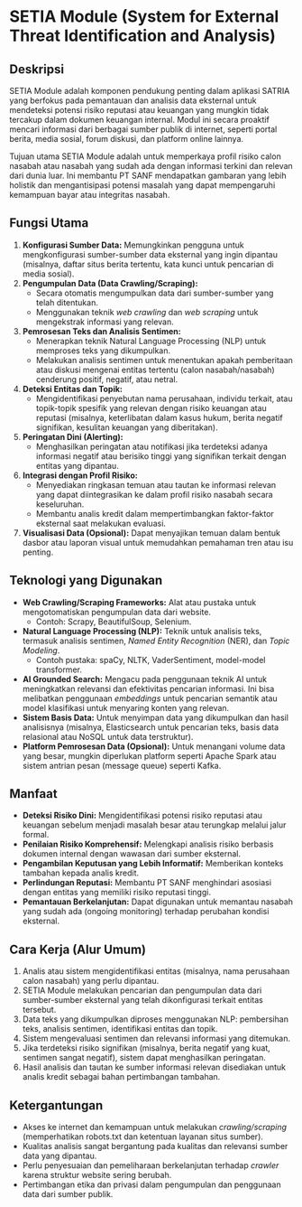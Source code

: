 # SETIA Module (System for External Threat Identification and Analysis)

## Deskripsi

SETIA Module adalah komponen pendukung penting dalam aplikasi SATRIA yang berfokus pada pemantauan dan analisis data eksternal untuk mendeteksi potensi risiko reputasi atau keuangan yang mungkin tidak tercakup dalam dokumen keuangan internal. Modul ini secara proaktif mencari informasi dari berbagai sumber publik di internet, seperti portal berita, media sosial, forum diskusi, dan platform online lainnya.

Tujuan utama SETIA Module adalah untuk memperkaya profil risiko calon nasabah atau nasabah yang sudah ada dengan informasi terkini dan relevan dari dunia luar. Ini membantu PT SANF mendapatkan gambaran yang lebih holistik dan mengantisipasi potensi masalah yang dapat mempengaruhi kemampuan bayar atau integritas nasabah.

## Fungsi Utama

1.  **Konfigurasi Sumber Data:** Memungkinkan pengguna untuk mengkonfigurasi sumber-sumber data eksternal yang ingin dipantau (misalnya, daftar situs berita tertentu, kata kunci untuk pencarian di media sosial).
2.  **Pengumpulan Data (Data Crawling/Scraping):**
    *   Secara otomatis mengumpulkan data dari sumber-sumber yang telah ditentukan.
    *   Menggunakan teknik *web crawling* dan *web scraping* untuk mengekstrak informasi yang relevan.
3.  **Pemrosesan Teks dan Analisis Sentimen:**
    *   Menerapkan teknik Natural Language Processing (NLP) untuk memproses teks yang dikumpulkan.
    *   Melakukan analisis sentimen untuk menentukan apakah pemberitaan atau diskusi mengenai entitas tertentu (calon nasabah/nasabah) cenderung positif, negatif, atau netral.
4.  **Deteksi Entitas dan Topik:**
    *   Mengidentifikasi penyebutan nama perusahaan, individu terkait, atau topik-topik spesifik yang relevan dengan risiko keuangan atau reputasi (misalnya, keterlibatan dalam kasus hukum, berita negatif signifikan, kesulitan keuangan yang diberitakan).
5.  **Peringatan Dini (Alerting):**
    *   Menghasilkan peringatan atau notifikasi jika terdeteksi adanya informasi negatif atau berisiko tinggi yang signifikan terkait dengan entitas yang dipantau.
6.  **Integrasi dengan Profil Risiko:**
    *   Menyediakan ringkasan temuan atau tautan ke informasi relevan yang dapat diintegrasikan ke dalam profil risiko nasabah secara keseluruhan.
    *   Membantu analis kredit dalam mempertimbangkan faktor-faktor eksternal saat melakukan evaluasi.
7.  **Visualisasi Data (Opsional):** Dapat menyajikan temuan dalam bentuk dasbor atau laporan visual untuk memudahkan pemahaman tren atau isu penting.

## Teknologi yang Digunakan

*   **Web Crawling/Scraping Frameworks:** Alat atau pustaka untuk mengotomatiskan pengumpulan data dari website.
    *   Contoh: Scrapy, BeautifulSoup, Selenium.
*   **Natural Language Processing (NLP):** Teknik untuk analisis teks, termasuk analisis sentimen, *Named Entity Recognition* (NER), dan *Topic Modeling*.
    *   Contoh pustaka: spaCy, NLTK, VaderSentiment, model-model transformer.
*   **AI Grounded Search:** Mengacu pada penggunaan teknik AI untuk meningkatkan relevansi dan efektivitas pencarian informasi. Ini bisa melibatkan penggunaan *embeddings* untuk pencarian semantik atau model klasifikasi untuk menyaring konten yang relevan.
*   **Sistem Basis Data:** Untuk menyimpan data yang dikumpulkan dan hasil analisisnya (misalnya, Elasticsearch untuk pencarian teks, basis data relasional atau NoSQL untuk data terstruktur).
*   **Platform Pemrosesan Data (Opsional):** Untuk menangani volume data yang besar, mungkin diperlukan platform seperti Apache Spark atau sistem antrian pesan (message queue) seperti Kafka.

## Manfaat

*   **Deteksi Risiko Dini:** Mengidentifikasi potensi risiko reputasi atau keuangan sebelum menjadi masalah besar atau terungkap melalui jalur formal.
*   **Penilaian Risiko Komprehensif:** Melengkapi analisis risiko berbasis dokumen internal dengan wawasan dari sumber eksternal.
*   **Pengambilan Keputusan yang Lebih Informatif:** Memberikan konteks tambahan kepada analis kredit.
*   **Perlindungan Reputasi:** Membantu PT SANF menghindari asosiasi dengan entitas yang memiliki risiko reputasi tinggi.
*   **Pemantauan Berkelanjutan:** Dapat digunakan untuk memantau nasabah yang sudah ada (ongoing monitoring) terhadap perubahan kondisi eksternal.

## Cara Kerja (Alur Umum)

1.  Analis atau sistem mengidentifikasi entitas (misalnya, nama perusahaan calon nasabah) yang perlu dipantau.
2.  SETIA Module melakukan pencarian dan pengumpulan data dari sumber-sumber eksternal yang telah dikonfigurasi terkait entitas tersebut.
3.  Data teks yang dikumpulkan diproses menggunakan NLP: pembersihan teks, analisis sentimen, identifikasi entitas dan topik.
4.  Sistem mengevaluasi sentimen dan relevansi informasi yang ditemukan.
5.  Jika terdeteksi risiko signifikan (misalnya, berita negatif yang kuat, sentimen sangat negatif), sistem dapat menghasilkan peringatan.
6.  Hasil analisis dan tautan ke sumber informasi relevan disediakan untuk analis kredit sebagai bahan pertimbangan tambahan.

## Ketergantungan

*   Akses ke internet dan kemampuan untuk melakukan *crawling/scraping* (memperhatikan robots.txt dan ketentuan layanan situs sumber).
*   Kualitas analisis sangat bergantung pada kualitas dan relevansi sumber data yang dipantau.
*   Perlu penyesuaian dan pemeliharaan berkelanjutan terhadap *crawler* karena struktur website sering berubah.
*   Pertimbangan etika dan privasi dalam pengumpulan dan penggunaan data dari sumber publik.

